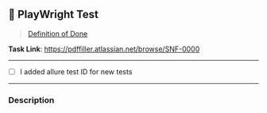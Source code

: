 ## 🤖 PlayWright Test
> [Definition of Done](https://pdffiller.atlassian.net/wiki/spaces/TEAM/pages/2728034461/Definition+of+Done+SNFiller)




<!-- 🔻 -->
__Task Link__: https://pdffiller.atlassian.net/browse/SNF-0000

---

<!-- 🔻 -->
- [ ] I added allure test ID for new tests

---

### Description


